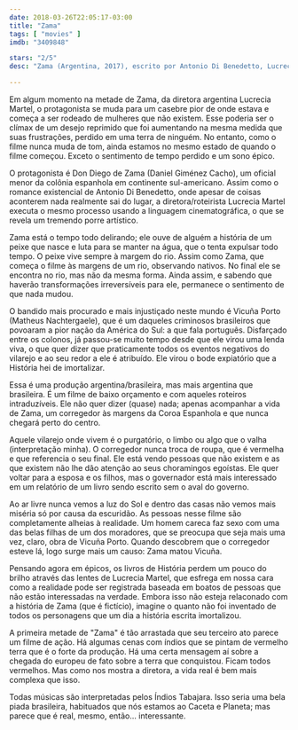 ```yaml
---
date: 2018-03-26T22:05:17-03:00
title: "Zama"
tags: [ "movies" ]
imdb: "3409848"

stars: "2/5"
desc: "Zama (Argentina, 2017), escrito por Antonio Di Benedetto, Lucrecia Martel, dirigido por Lucrecia Martel, com Daniel Giménez Cacho, Lola Dueñas, Matheus Nachtergaele. Crítica escrita para o site CinemAqui."

---
```

Em algum momento na metade de Zama, da diretora argentina Lucrecia Martel, o protagonista se muda para um casebre pior de onde estava e começa a ser rodeado de mulheres que não existem. Esse poderia ser o clímax de um desejo reprimido que foi aumentando na mesma medida que suas frustrações, perdido em uma terra de ninguém. No entanto, como o filme nunca muda de tom, ainda estamos no mesmo estado de quando o filme começou. Exceto o sentimento de tempo perdido e um sono épico.

O protagonista é Don Diego de Zama (Daniel Giménez Cacho), um oficial menor da colônia espanhola em continente sul-americano. Assim como o romance existencial de Antonio Di Benedetto, onde apesar de coisas aconterem nada realmente sai do lugar, a diretora/roteirista Lucrecia Martel executa o mesmo processo usando a linguagem cinematográfica, o que se revela um tremendo porre artístico.

Zama está o tempo todo delirando; ele ouve de alguém a história de um peixe que nasce e luta para se manter na água, que o tenta expulsar todo tempo. O peixe vive sempre à margem do rio. Assim como Zama, que começa o filme às margens de um rio, observando nativos. No final ele se encontra no rio, mas não da mesma forma. Ainda assim, e sabendo que haverão transformações irreversíveis para ele, permanece o sentimento de que nada mudou.

O bandido mais procurado e mais injustiçado neste mundo é Vicuña Porto (Matheus Nachtergaele), que é um daqueles criminosos brasileiros que povoaram a pior nação da América do Sul: a que fala português. Disfarçado entre os colonos, já passou-se muito tempo desde que ele virou uma lenda viva, o que quer dizer que praticamente todos os eventos negativos do vilarejo e ao seu redor a ele é atribuído. Ele virou o bode expiatório que a História hei de imortalizar.

Essa é uma produção argentina/brasileira, mas mais argentina que brasileira. É um filme de baixo orçamento e com aqueles roteiros intraduzíveis. Ele não quer dizer (quase) nada; apenas acompanhar a vida de Zama, um corregedor às margens da Coroa Espanhola e que nunca chegará perto do centro.

Aquele vilarejo onde vivem é o purgatório, o limbo ou algo que o valha (interpretação minha). O corregedor nunca troca de roupa, que é vermelha e que referencia o seu final. Ele está vendo pessoas que não existem e as que existem não lhe dão atenção ao seus choramingos egoístas. Ele quer voltar para a esposa e os filhos, mas o governador está mais interessado em um relatório de um livro sendo escrito sem o aval do governo.

Ao ar livre nunca vemos a luz do Sol e dentro das casas não vemos mais miséria só por causa da escuridão. As pessoas nesse filme são completamente alheias à realidade. Um homem careca faz sexo com uma das belas filhas de um dos moradores, que se preocupa que seja mais uma vez, claro, obra de Vicuña Porto. Quando descobrem que o corregedor esteve lá, logo surge mais um causo: Zama matou Vicuña.

Pensando agora em épicos, os livros de História perdem um pouco do brilho através das lentes de Lucrecia Martel, que esfrega em nossa cara como a realidade pode ser registrada baseada em boatos de pessoas que não estão interessadas na verdade. Embora isso não esteja relaconado com a história de Zama (que é fictício), imagine o quanto não foi inventado de todos os personagens que um dia a história escrita imortalizou.

A primeira metade de "Zama" é tão arrastada que seu terceiro ato parece um filme de ação. Há algumas cenas com índios que se pintam de vermelho terra que é o forte da produção. Há uma certa mensagem aí sobre a chegada do europeu de fato sobre a terra que conquistou. Ficam todos vermelhos. Mas como nos mostra a diretora, a vida real é bem mais complexa que isso.

Todas músicas são interpretadas pelos Índios Tabajara. Isso seria uma bela piada brasileira, habituados que nós estamos ao Caceta e Planeta; mas parece que é real, mesmo, então... interessante.
